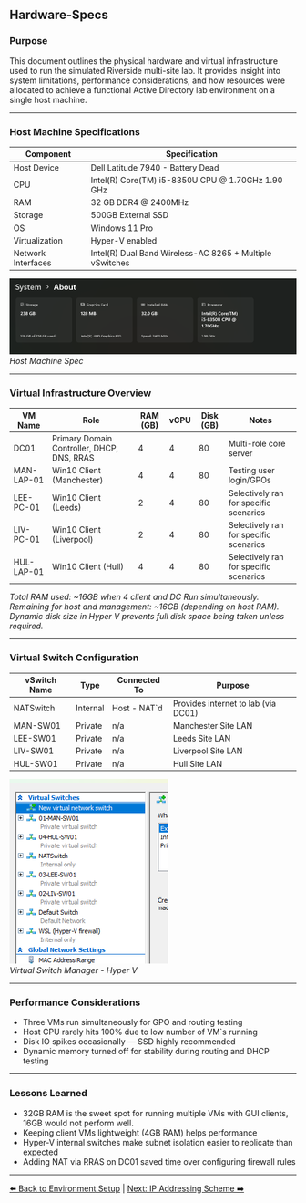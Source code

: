 ##  Hardware-Specs

###  Purpose  
This document outlines the physical hardware and virtual infrastructure used to run the simulated Riverside multi-site lab. It provides insight into system limitations, performance considerations, and how resources were allocated to achieve a functional Active Directory lab environment on a single host machine.

---

###  Host Machine Specifications

| Component         | Specification                                            |
|------------------|----------------------------------------------------------|
| Host Device       | Dell Latitude 7940 - Battery Dead                        |
| CPU               | Intel(R) Core(TM) i5-8350U CPU @ 1.70GHz   1.90 GHz      |
| RAM               | 32 GB DDR4 @ 2400MHz                                     |
| Storage           | 500GB External SSD                                       |
| OS                | Windows 11 Pro                                           |
| Virtualization    | Hyper-V enabled                                          |
| Network Interfaces| Intel(R) Dual Band Wireless-AC 8265 + Multiple vSwitches |

![Host Spec](images/HostSystem.png)\
*Host Machine Spec*

---

###  Virtual Infrastructure Overview

| VM Name    | Role                   | RAM (GB) | vCPU | Disk (GB) | Notes                                  |
|------------|------------------------|----------|------|-----------|----------------------------------------|
| DC01       | Primary Domain Controller, DHCP, DNS, RRAS | 4        | 4    | 80        | Multi-role core server                 |
| MAN-LAP-01 | Win10 Client (Manchester) | 4        | 4    | 80        | Testing user login/GPOs                |
| LEE-PC-01  | Win10 Client (Leeds)     | 2        | 4    | 80        | Selectively ran for specific scenarios |
| LIV-PC-01  | Win10 Client (Liverpool) | 2        | 4    | 80        | Selectively ran for specific scenarios                                       |
| HUL-LAP-01 | Win10 Client (Hull)      | 4        | 4    | 80        | Selectively ran for specific scenarios                                       |

_Total RAM used: ~16GB  when 4 client and DC Run simultaneously.
Remaining for host and management: ~16GB (depending on host RAM).
Dynamic disk size in Hyper V prevents full disk space being taken unless required._

---

###  Virtual Switch Configuration

| vSwitch Name | Type     | Connected To | Purpose                             |
|--------------|----------|--------------|-------------------------------------|
| NATSwitch    | Internal | Host - NAT`d | Provides internet to lab (via DC01) |
| MAN-SW01     | Private  | n/a          | Manchester Site LAN                 |
| LEE-SW01     | Private  | n/a          | Leeds Site LAN                      |
| LIV-SW01     | Private  | n/a          | Liverpool Site LAN                  |
| HUL-SW01     | Private  | n/a          | Hull Site LAN                       |

![Virtual Switches](images/VSwitches.png)\
*Virtual Switch Manager - Hyper V*

---

###  Performance Considerations

- Three VMs run simultaneously for GPO and routing testing
- Host CPU rarely hits 100% due to low number of VM`s running
- Disk IO spikes occasionally — SSD highly recommended
- Dynamic memory turned off for stability during routing and DHCP testing

---

###  Lessons Learned

- 32GB RAM is the sweet spot for running multiple VMs with GUI clients, 16GB would not perform well.
- Keeping client VMs lightweight (4GB RAM) helps performance
- Hyper-V internal switches make subnet isolation easier to replicate than expected
- Adding NAT via RRAS on DC01 saved time over configuring firewall rules

---

[⬅️ Back to Environment Setup](../01-infrastucture/01-environment-setup) | [Next: IP Addressing Scheme ➡️](../01-infrastucture/03-ip-addressing-scheme)